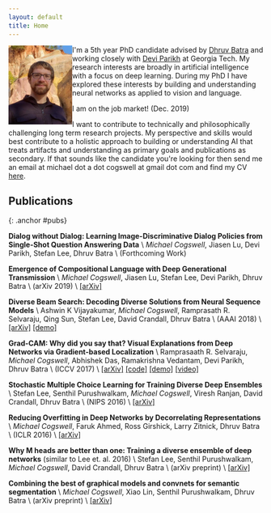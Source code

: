 ```yaml
---
layout: default
title: Home
---
```



<img class="img-responsive intro-pic" align="left" width="25%" src="/assets/me_canyon.jpeg" alt="Michael">

I'm a 5th year PhD candidate advised by <a href="https://www.cc.gatech.edu/~dbatra/index.html">Dhruv Batra</a>
and working closely with <a href="https://www.cc.gatech.edu/~parikh/">Devi Parikh</a>
at Georgia Tech.
My research interests are broadly in artificial intelligence with a focus
on deep learning.
During my PhD I have explored these interests by building and understanding
neural networks as applied to vision and language.

<span class="text-danger">I am on the job market! (Dec. 2019)</span>

I want to contribute to technically and philosophically challenging
long term research projects.
My perspective and skills would best contribute to a holistic approach to
building or understanding AI that treats artifacts and understanding as
primary goals and publications as secondary.
If that sounds like the candidate you're looking for then send me an email at
michael dot a dot cogswell at gmail dot com and find my CV [here]({{site.cv_url}}).


Publications
---
{: .anchor #pubs}

__Dialog without Dialog: Learning Image-Discriminative Dialog Policies from Single-Shot Question Answering Data__ \\
_Michael Cogswell_, Jiasen Lu, Devi Parikh, Stefan Lee, Dhruv Batra \\
(Forthcoming Work)


__Emergence of Compositional Language with Deep Generational Transmission__ \\
_Michael Cogswell_, Jiasen Lu, Stefan Lee, Devi Parikh, Dhruv Batra \\
(arXiv 2019) \\
[[arXiv]](https://arxiv.org/abs/1904.09067)


__Diverse Beam Search: Decoding Diverse Solutions from Neural Sequence Models__ \\
Ashwin K Vijayakumar, _Michael Cogswell_, Ramprasath R. Selvaraju, Qing Sun, Stefan Lee, David Crandall, Dhruv Batra \\
(AAAI 2018) \\
[[arXiv]](https://arxiv.org/abs/1610.02424)
[[demo]](http://dbs.cloudcv.org/)


__Grad-CAM: Why did you say that? Visual Explanations from Deep Networks via Gradient-based Localization__ \\
Ramprasaath R. Selvaraju, _Michael Cogswell_, Abhishek Das, Ramakrishna Vedantam, Devi Parikh, Dhruv Batra \\
(ICCV 2017) \\
[[arXiv]](https://arxiv.org/abs/1610.02391)
[[code]](https://github.com/ramprs/grad-cam)
[[demo]](http://gradcam.cloudcv.org/)
[[video]](http://youtu.be/COjUB9Izk6E)


__Stochastic Multiple Choice Learning for Training Diverse Deep Ensembles__ \\
Stefan Lee, Senthil Purushwalkam, _Michael Cogswell_, Viresh Ranjan, David Crandall, Dhruv Batra \\
(NIPS 2016) \\
[[arXiv]](https://arxiv.org/abs/1606.07839)


__Reducing Overfitting in Deep Networks by Decorrelating Representations__ \\
_Michael Cogswell_, Faruk Ahmed, Ross Girshick, Larry Zitnick, Dhruv Batra \\
(ICLR 2016) \\
[[arXiv]](https://arxiv.org/abs/1511.06068)


__Why M heads are better than one: Training a diverse ensemble of deep networks__ (similar to Lee et. al. 2016) \\
Stefan Lee, Senthil Purushwalkam, _Michael Cogswell_, David Crandall, Dhruv Batra \\
(arXiv preprint) \\
[[arXiv]](https://arxiv.org/abs/1511.06314)


__Combining the best of graphical models and convnets for semantic segmentation__ \\
_Michael Cogswell_, Xiao Lin, Senthil Purushwalkam, Dhruv Batra \\
(arXiv preprint) \\
[[arXiv]](https://arxiv.org/abs/1412.4313)

